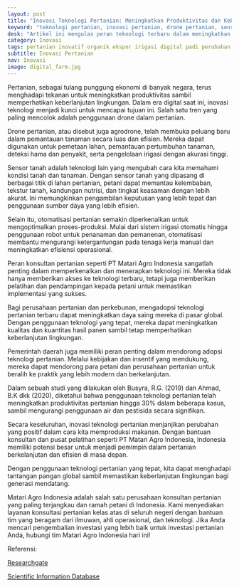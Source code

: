 ```yaml
---
layout: post
title: "Inovasi Teknologi Pertanian: Meningkatkan Produktivitas dan Keberlanjutan di Era Digital"
keyword: "teknologi pertanian, inovasi pertanian, drone pertanian, sensor tanah, otomatisasi pertanian, konsultan pertanian, pelatihan pertanian, PT Matari Agro Indonesia"
desk: "Artikel ini mengulas peran teknologi terbaru dalam meningkatkan efisiensi, produktivitas, dan keberlanjutan dalam sektor pertanian. Kami menjelajahi penggunaan drone, sensor tanah, dan otomatisasi pertanian sebagai solusi inovatif untuk mendukung pertanian modern."
category: Inovasi
tags: pertanian inovatif organik ekspor irigasi digital padi perubahan iklim rendah emisi konsultan ketahanan pangan
subtitle: Inovasi Pertanian
nav: Inovasi
image: digital_farm.jpg
---
```


Pertanian, sebagai tulang punggung ekonomi di banyak negara, terus menghadapi tekanan untuk meningkatkan produktivitas sambil memperhatikan keberlanjutan lingkungan. Dalam era digital saat ini, inovasi teknologi menjadi kunci untuk mencapai tujuan ini. Salah satu tren yang paling mencolok adalah penggunaan drone dalam pertanian.

Drone pertanian, atau disebut juga agrodrone, telah membuka peluang baru dalam pemantauan tanaman secara luas dan efisien. Mereka dapat digunakan untuk pemetaan lahan, pemantauan pertumbuhan tanaman, deteksi hama dan penyakit, serta pengelolaan irigasi dengan akurasi tinggi.

Sensor tanah adalah teknologi lain yang mengubah cara kita memahami kondisi tanah dan tanaman. Dengan sensor tanah yang dipasang di berbagai titik di lahan pertanian, petani dapat memantau kelembaban, tekstur tanah, kandungan nutrisi, dan tingkat keasaman dengan lebih akurat. Ini memungkinkan pengambilan keputusan yang lebih tepat dan penggunaan sumber daya yang lebih efisien.

Selain itu, otomatisasi pertanian semakin diperkenalkan untuk mengoptimalkan proses-produksi. Mulai dari sistem irigasi otomatis hingga penggunaan robot untuk penanaman dan pemanenan, otomatisasi membantu mengurangi ketergantungan pada tenaga kerja manual dan meningkatkan efisiensi operasional.

Peran konsultan pertanian seperti PT Matari Agro Indonesia sangatlah penting dalam memperkenalkan dan menerapkan teknologi ini. Mereka tidak hanya memberikan akses ke teknologi terbaru, tetapi juga memberikan pelatihan dan pendampingan kepada petani untuk memastikan implementasi yang sukses.

Bagi perusahaan pertanian dan perkebunan, mengadopsi teknologi pertanian terbaru dapat meningkatkan daya saing mereka di pasar global. Dengan penggunaan teknologi yang tepat, mereka dapat meningkatkan kualitas dan kuantitas hasil panen sambil tetap memperhatikan keberlanjutan lingkungan.

Pemerintah daerah juga memiliki peran penting dalam mendorong adopsi teknologi pertanian. Melalui kebijakan dan insentif yang mendukung, mereka dapat mendorong para petani dan perusahaan pertanian untuk beralih ke praktik yang lebih modern dan berkelanjutan.

Dalam sebuah studi yang dilakukan oleh Busyra,  R.G.  (2019) dan Ahmad, B.K dkk (2020), diketahui bahwa penggunaan teknologi pertanian telah meningkatkan produktivitas pertanian hingga 30% dalam beberapa kasus, sambil mengurangi penggunaan air dan pestisida secara signifikan.

Secara keseluruhan, inovasi teknologi pertanian menjanjikan perubahan yang positif dalam cara kita memproduksi makanan. Dengan bantuan konsultan dan pusat pelatihan seperti PT Matari Agro Indonesia, Indonesia memiliki potensi besar untuk menjadi pemimpin dalam pertanian berkelanjutan dan efisien di masa depan.

Dengan penggunaan teknologi pertanian yang tepat, kita dapat menghadapi tantangan pangan global sambil memastikan keberlanjutan lingkungan bagi generasi mendatang.

Matari Agro Indonesia adalah salah satu perusahaan konsultan pertanian yang paling terjangkau dan ramah petani di Indonesia. Kami menyediakan layanan konsultasi pertanian kelas atas di seluruh negeri dengan bantuan tim yang beragam dari ilmuwan, ahli operasional, dan teknologi. Jika Anda mencari pengembalian investasi yang lebih baik untuk investasi pertanian Anda, hubungi tim Matari Agro Indonesia hari ini!

Referensi:

[Researchgate](https://www.researchgate.net/publication/339407099_Dampak_Penerapan_Teknologi_Budidaya_Terhadap_Kesejahteraan_Petani_Padi)

[Scientific Information Database](https://www.sid.ir/paper/688129/en)
